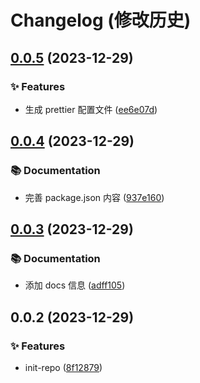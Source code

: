 # Changelog (修改历史)

## [0.0.5](https://github.com/peichenhu/good-repo-cli/compare/0.0.4...0.0.5) (2023-12-29)


### ✨ Features

* 生成 prettier 配置文件 ([ee6e07d](https://github.com/peichenhu/good-repo-cli/commit/ee6e07d692bc7312b7aca159db722ac7a792e7aa))

## [0.0.4](https://github.com/peichenhu/good-repo-cli/compare/0.0.3...0.0.4) (2023-12-29)


### 📚 Documentation

* 完善 package.json 内容 ([937e160](https://github.com/peichenhu/good-repo-cli/commit/937e160e483ed7527c7f54e7e281806f41224cf0))

## [0.0.3](https://github.com/peichenhu/good-repo-cli/compare/0.0.2...0.0.3) (2023-12-29)


### 📚 Documentation

* 添加 docs 信息 ([adff105](https://github.com/peichenhu/good-repo-cli/commit/adff105f18c549240669f4e733273ca1c31d80cd))

## 0.0.2 (2023-12-29)


### ✨ Features

* init-repo ([8f12879](https://github.com/peichenhu/good-repo-cli/commit/8f128796ae34835e626e54803751a421185baae3))
